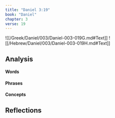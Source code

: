 ```yaml
---
title: "Daniel 3:19"
book: "Daniel"
chapter: 3
verse: 19
---
```

![[/Greek/Daniel/003/Daniel-003-019G.md#Text]]
![[/Hebrew/Daniel/003/Daniel-003-019H.md#Text]]

## Analysis

#### Words

#### Phrases

#### Concepts

## Reflections
